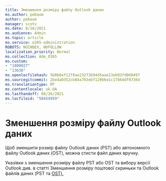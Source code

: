 ```yaml
---
title: Зменшення розміру файлу Outlook даних
ms.author: pebaum
author: pebaum
manager: scotv
ms.date: 8/16/2021
ms.audience: Admin
ms.topic: article
ms.service: o365-administration
ROBOTS: NOINDEX, NOFOLLOW
localization_priority: Normal
ms.collection: Adm_O365
ms.custom:
- "1800027"
- "13636"
ms.openlocfilehash: 5b0b6ef11f8ae232f3b94d5aae13eb93fd060497
ms.sourcegitcommit: 2be4a0352cb84a703ebf12966e1c17b64df07364
ms.translationtype: MT
ms.contentlocale: uk-UA
ms.lasthandoff: 08/16/2021
ms.locfileid: "58454959"
---
```

# <a name="reduce-the-size-of-your-outlook-data-file"></a>Зменшення розміру файлу Outlook даних

Щоб зменшити розмір файлу Outlook даних (PST) або автономного файлу Outlook даних (OST), можна стисти файл даних вручну. 

Указівки з зменшення розміру файлу PST або OST та вибору версії Outlook див. в статті Зменшення розміру поштової скриньки та Outlook файлів даних (PST та [OST).](https://support.microsoft.com/office/reduce-the-size-of-your-mailbox-and-outlook-data-files-pst-and-ost-e4c6a4f1-d39c-47dc-a4fa-abe96dc8c7ef)